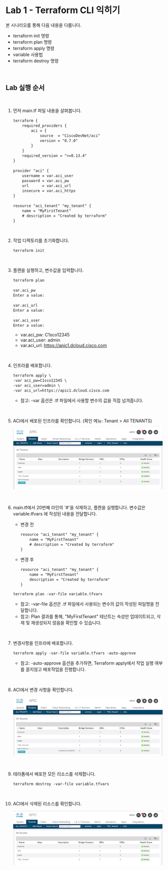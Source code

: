 # Lab 1 - Terraform CLI 익히기

본 시나리오를 통해 다음 내용을 다룹니다.

- terraform init 명령
- terraform plan 명령
- terraform apply 명령
- variable 사용법
- terraform destroy 명령

<br>

## Lab 실행 순서

<br>

1. 먼저 main.tf 파일 내용을 살펴봅니다.
    ```
    terraform {
        required_providers {
            aci = {
                source  = "CiscoDevNet/aci"
                version = "0.7.0"
            }
        }
        required_version = ">=0.13.4"
    }

    provider "aci" {
        username = var.aci_user
        password = var.aci_pw
        url      = var.aci_url
        insecure = var.aci_https
    }

    resource "aci_tenant" "my_tenant" {
        name = "MyFirstTenant"
        # description = "Created by terraform"
    }
    ```

<br>

2. 작업 디렉토리를 초기화합니다.
    ```
    terraform init
    ```

<br>

3. 플랜을 실행하고, 변수값을 입력합니다.
    ```
    terraform plan

    var.aci_pw
    Enter a value: 

    var.aci_url
    Enter a value: 

    var.aci_user
    Enter a value:
    ```
    - var.aci_pw: C1sco12345
    - var.aci_user: admin
    - var.aci_url: https://apic1.dcloud.cisco.com

<br>

4. 인프라를 배포합니다.
    ```
    terraform apply \
    -var aci_pw=C1sco12345 \
    -var aci_user=admin \
    -var aci_url=https://apic1.dcloud.cisco.com
    ```
    - 참고: -var 옵션은 .tf 파일에서 사용할 변수의 값을 직접 넘겨줍니다.

<br>

5. ACI에서 배포된 인프라를 확인합니다. (확인 메뉴: Tenant > All TENANTS)

    ![lab1_1](../images/lab-tf-1/1.png)

<br>

6. main.tf에서 20번째 라인의 '#'을 삭제하고, 플랜을 실행합니다. 변수값은 variable.tfvars 에 작성된 내용을 전달합니다.

    - 변경 전
        ```
        resource "aci_tenant" "my_tenant" {
            name = "MyFirstTenant"
            # description = "Created by terraform"
        }
        ```
    - 변경 후
        ```
        resource "aci_tenant" "my_tenant" {
            name = "MyFirstTenant"
            description = "Created by terraform"
        }
        ```

    ```
    terraform plan -var-file variable.tfvars
    ```
    - 참고: -var-file 옵션은 .tf 파일에서 사용되는 변수의 값이 작성된 파일명을 전달합니다.
    - 참고: Plan 결과를 통해, "MyFirstTenant" 테넌트는 속성만 업데이트되고, 삭제 및 재생성되지 않음을 확인할 수 있습니다.

<br>

7. 변경사항을 인프라에 배포합니다. 

    ```
    terraform apply -var-file variable.tfvars -auto-approve
    ```
    - 참고: -auto-approve 옵션을 추가하면, Terraform apply에서 작업 실행 여부를 묻지않고 배포작업을 진행합니다.

<br>

8. ACI에서 변경 사항을 확인합니다.

    ![lab1_3](../images/lab-tf-1/3.png)

<br>

9. 테라폼에서 배포한 모든 리소스를 삭제합니다.

    ```
    terraform destroy -var-file variable.tfvars
    ```

<br>

10. ACI에서 삭제된 리소스를 확인합니다.

    ![lab1_5](../images/lab-tf-1/5.png)